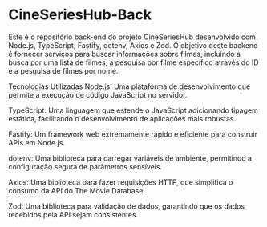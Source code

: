 # CineSeriesHub-Back

Este é o repositório back-end do projeto CineSeriesHub  desenvolvido com Node.js, TypeScript, Fastify, dotenv, Axios e Zod. O objetivo deste backend é fornecer serviços para buscar informações sobre filmes, incluindo a busca por uma lista de filmes, a pesquisa por filme específico através do ID e a pesquisa de filmes por nome.

Tecnologias Utilizadas
Node.js: Uma plataforma de desenvolvimento que permite a execução de código JavaScript no servidor.

TypeScript: Uma linguagem que estende o JavaScript adicionando tipagem estática, facilitando o desenvolvimento de aplicações mais robustas.

Fastify: Um framework web extremamente rápido e eficiente para construir APIs em Node.js.

dotenv: Uma biblioteca para carregar variáveis de ambiente, permitindo a configuração segura de parâmetros sensíveis.

Axios: Uma biblioteca para fazer requisições HTTP, que simplifica o consumo da API do The Movie Database.

Zod: Uma biblioteca para validação de dados, garantindo que os dados recebidos pela API sejam consistentes.


